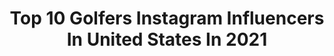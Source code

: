 ---
title: Top 10 Golfers Instagram Influencers In United States In 2021
description: >-
  Find top golfers Instagram influencers in United States in 2021. Most popular hashtags: #golf #golfer #golfswing.
platform: Instagram
hits: 278
text_top: See the best Instagram profiles on inBeat.
text_bottom: Our platform holds 278 Instagram influencers like this in United States for you to connect with.
profiles:
  - username: "samburns66"
    fullname: >-
      Sam Burns
    bio: >-
      Christ Follower | Professional golfer @callawaygolf @adidasgolf @mastercard @sentinelsec @netjets and @originbank athlete.
    location: "United States"
    followers: 10531
    engagement: 1586
    commentsToLikes: 0.224225
    id: ck6tq6euppngv0j7147bxaoil
    verified: true
    hashtags: "#primeblue, #createdwithadidas, #hometeam, #lehgeaux"
  - username: "courtneyyyannnn"
    fullname: >-
      Courtney Ann
    bio: >-
      ✰ C O U R T N E Y ✰ Golfer ⛳️/Model 💋 @modvofficial Giveaways! Venmo: courtcourt98
    location: "United States"
    followers: 38597
    engagement: 962
    commentsToLikes: 0.124655
    id: ckaotgefbvtgi0i788qa2rixe
    verified: false
    hashtags: "#golf, #golfswing, #wlyg, #golfbabe"
  - username: "tiffanynichols"
    fullname: >-
      TIFFANY NICHOLS
    bio: >-
      Professional Golfer Sharing my love for the game 💕 📍Bay Area, CA
    location: "United States"
    followers: 33948
    engagement: 496
    commentsToLikes: 0.106417
    id: ck14jwtgeml6b0i19gf28d2xr
    verified: false
    hashtags: "#womensupportingwomen"
  - username: "nellykorda"
    fullname: >-
      Nelly
    bio: >-
      Professional Golfer • 🦁
    location: "United States"
    followers: 160930
    engagement: 767
    commentsToLikes: 0.021802
    id: ck5caamo3d1kj0i11bdk9qtsf
    verified: true
    hashtags: "#aigwo, #womensupportingwomen, #t3"
  - username: "minjee27"
    fullname: >-
      Minjee Lee
    bio: >-
      Professional golfer 🌟 Only Official account
    location: "United States"
    followers: 49198
    engagement: 697
    commentsToLikes: 0.028728
    id: ck6ucbz3jep8k0j713u3poe3p
    verified: true
    hashtags: "#makinghistory, #inspiregreatness, #vicopen, #proudsistermoment"
  - username: "hannahdaviesgolf"
    fullname: >-
      Hannah Davies
    bio: >-
      Professional Golfer | Golf Coach | PGA | @nike Ambassador | @grenadeofficial -HANNAH | DM for online lessons
    location: "United States"
    followers: 68479
    engagement: 329
    commentsToLikes: 0.046780
    id: ck15pz9i00dap0i19f1d0o0t6
    verified: false
    hashtags: "#teamwwd, #nike, #golfgirl, #smile"
  - username: "paris_griffith"
    fullname: >-
      Paris Griffith
    bio: >-
      Professional Golfer San Diego | UC Riverside Golf Alumna snapchat: p_griffff
    location: "United States"
    followers: 28273
    engagement: 868
    commentsToLikes: 0.027585
    id: ck15t5oqdgh0b0i198g35mzlt
    verified: false
    hashtags: "#golfgirls, #sandiego, #nikegolf, #callaway"
  - username: "tanyawadhwa1"
    fullname: >-
      Tanya Wadhwa
    bio: >-
      Never settle. Professional golfer | Dallas 🇺🇸 🇮🇳 #patsnation 🏈
    location: "United States"
    followers: 9099
    engagement: 904
    commentsToLikes: 0.071484
    id: ck15piebry1dr0i19gg5xbl8l
    verified: false
    hashtags: "#quarantine, #howtogetawaywithmurder, #waitwhatisnormalagain, #missingweddingseason"
  - username: "gabylopezgolf"
    fullname: >-
      G  a  b  y     L o p e z
    bio: >-
      🇲🇽Professional golfer • @lpga_tour • Razorback 2 x 🏆🏆 LPGA O L Y M P I C • A T H L E T E 📩 contacto@gabylopez.net
    location: "United States"
    followers: 45576
    engagement: 644
    commentsToLikes: 0.031487
    id: ck5zsibx8yju00i14esqsvgn3
    verified: true
    hashtags: "#oaxaca, #blogging, #likeagirl, #coleccio"
  - username: "haotong66"
    fullname: >-
      HaoTong Li   李昊桐
    bio: >-
      Chinese professional golfer🇨🇳 #L1 📲：#WeChat 🏨：@las_vegas_sands 👕：@descente_global 🚘：@mercedessports ⌚️：@rolex
    location: "United States"
    followers: 29071
    engagement: 591
    commentsToLikes: 0.035961
    id: ck5cfi88yn0a30i11178sxw61
    verified: true
    hashtags: "#selfquarantine, #socialdistancing, #golflife, #descentegolf"
---
